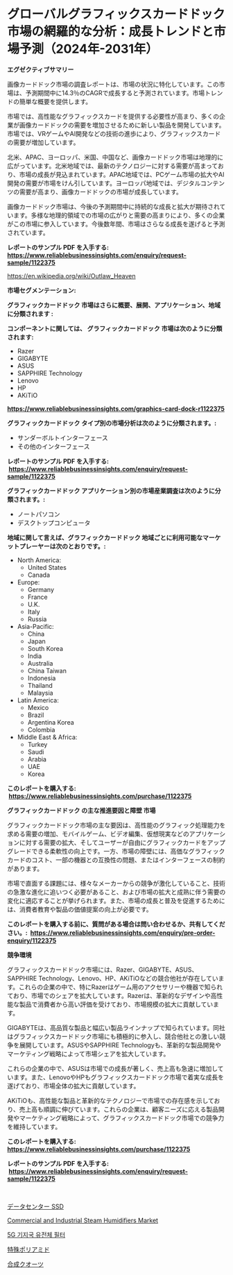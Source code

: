<p><h1>グローバルグラフィックスカードドック市場の網羅的な分析：成長トレンドと市場予測（2024年-2031年）</h1></p><p><strong>エグゼクティブサマリー</strong></p>
<p><p>画像カードドック市場の調査レポートは、市場の状況に特化しています。この市場は、予測期間中に14.3％のCAGRで成長すると予測されています。市場トレンドの簡単な概要を提供します。</p><p>市場では、高性能なグラフィックスカードを提供する必要性が高まり、多くの企業が画像カードドックの需要を増加させるために新しい製品を開発しています。市場では、VRゲームやAI開発などの技術の進歩により、グラフィックスカードの需要が増加しています。</p><p>北米、APAC、ヨーロッパ、米国、中国など、画像カードドック市場は地理的に広がっています。北米地域では、最新のテクノロジーに対する需要が高まっており、市場の成長が見込まれています。APAC地域では、PCゲーム市場の拡大やAI開発の需要が市場をけん引しています。ヨーロッパ地域では、デジタルコンテンツの需要が高まり、画像カードドックの市場が成長しています。</p><p>画像カードドック市場は、今後の予測期間中に持続的な成長と拡大が期待されています。多様な地理的領域での市場の広がりと需要の高まりにより、多くの企業がこの市場に参入しています。今後数年間、市場はさらなる成長を遂げると予測されています。</p></p>
<p><strong>レポートのサンプル PDF を入手する: <a href="https://www.reliablebusinessinsights.com/enquiry/request-sample/1122375">https://www.reliablebusinessinsights.com/enquiry/request-sample/1122375</a></strong></p>
<p><a href="https://en.wikipedia.org/wiki/Outlaw_Heaven">https://en.wikipedia.org/wiki/Outlaw_Heaven</a></p>
<p><strong>市場セグメンテーション:</strong></p>
<p><strong> グラフィックカードドック 市場はさらに概要、展開、アプリケーション、地域に分類されます :</strong></p>
<p><strong>コンポーネントに関しては、 グラフィックカードドック 市場は次のように分類されます: &nbsp;</strong></p>
<p><ul><li>Razer</li><li>GIGABYTE</li><li>ASUS</li><li>SAPPHIRE Technology</li><li>Lenovo</li><li>HP</li><li>AKiTiO</li></ul></p>
<p><strong><a href="https://www.reliablebusinessinsights.com/graphics-card-dock-r1122375">https://www.reliablebusinessinsights.com/graphics-card-dock-r1122375</a></strong></p>
<p><strong> グラフィックカードドック タイプ別の市場分析は次のように分類されます。:</strong></p>
<p><ul><li>サンダーボルトインターフェース</li><li>その他のインターフェース</li></ul></p>
<p><strong>レポートのサンプル PDF を入手する: &nbsp;<a href="https://www.reliablebusinessinsights.com/enquiry/request-sample/1122375">https://www.reliablebusinessinsights.com/enquiry/request-sample/1122375</a></strong></p>
<p><strong> グラフィックカードドック アプリケーション別の市場産業調査は次のように分類されます。:</strong></p>
<p><ul><li>ノートパソコン</li><li>デスクトップコンピュータ</li></ul></p>
<p><strong>地域に関して言えば、グラフィックカードドック 地域ごとに利用可能なマーケットプレーヤーは次のとおりです。:</strong></p>
<p><ul>
    <li>
        North America:
        <ul>
            <li>United States</li>
            <li>Canada</li>
        </ul>
    </li>
    <li>
        Europe:
        <ul>
            <li>Germany</li>
            <li>France</li>
            <li>U.K.</li>
            <li>Italy</li>
            <li>Russia</li>
        </ul>
    </li>
    <li>
        Asia-Pacific:
        <ul>
            <li>China</li>
            <li>Japan</li>
            <li>South Korea</li>
            <li>India</li>
            <li>Australia</li>
            <li>China Taiwan</li>
            <li>Indonesia</li>
            <li>Thailand</li>
            <li>Malaysia</li>
        </ul>
    </li>
    <li>
        Latin America:
        <ul>
            <li>Mexico</li>
            <li>Brazil</li>
            <li>Argentina Korea</li>
            <li>Colombia</li>
        </ul>
    </li>
    <li>
        Middle East & Africa:
        <ul>
            <li>Turkey</li>
            <li>Saudi</li>
            <li>Arabia</li>
            <li>UAE</li>
            <li>Korea</li>
        </ul>
    </li>
    </ul></p>
<p><strong>このレポートを購入する: &nbsp;<a href="https://www.reliablebusinessinsights.com/purchase/1122375">https://www.reliablebusinessinsights.com/purchase/1122375</a></strong></p>
<p><strong>グラフィックカードドック の主な推進要因と障壁 市場</strong></p>
<p><p>グラフィックカードドック市場の主な要因は、高性能のグラフィック処理能力を求める需要の増加、モバイルゲーム、ビデオ編集、仮想現実などのアプリケーションに対する需要の拡大、そしてユーザーが自由にグラフィックカードをアップグレードできる柔軟性の向上です。一方、市場の障壁には、高価なグラフィックカードのコスト、一部の機器との互換性の問題、またはインターフェースの制約があります。</p><p>市場で直面する課題には、様々なメーカーからの競争が激化していること、技術の急激な進化に追いつく必要があること、および市場の拡大と成熟に伴う需要の変化に適応することが挙げられます。また、市場の成長と普及を促進するためには、消費者教育や製品の価値提案の向上が必要です。</p></p>
<p><strong>このレポートを購入する前に、質問がある場合は問い合わせるか、共有してください。:&nbsp; <a href="https://www.reliablebusinessinsights.com/enquiry/pre-order-enquiry/1122375">https://www.reliablebusinessinsights.com/enquiry/pre-order-enquiry/1122375</a></strong></p>
<p><strong>競争環境</strong></p>
<p><p>グラフィックスカードドック市場には、Razer、GIGABYTE、ASUS、SAPPHIRE Technology、Lenovo、HP、AKiTiOなどの競合他社が存在しています。これらの企業の中で、特にRazerはゲーム用のアクセサリーや機器で知られており、市場でのシェアを拡大しています。Razerは、革新的なデザインや高性能な製品で消費者から高い評価を受けており、市場規模の拡大に貢献しています。</p><p>GIGABYTEは、高品質な製品と幅広い製品ラインナップで知られています。同社はグラフィックスカードドック市場にも積極的に参入し、競合他社との激しい競争を展開しています。ASUSやSAPPHIRE Technologyも、革新的な製品開発やマーケティング戦略によって市場シェアを拡大しています。</p><p>これらの企業の中で、ASUSは市場での成長が著しく、売上高も急速に増加しています。また、LenovoやHPもグラフィックスカードドック市場で着実な成長を遂げており、市場全体の拡大に貢献しています。</p><p>AKiTiOも、高性能な製品と革新的なテクノロジーで市場での存在感を示しており、売上高も順調に伸びています。これらの企業は、顧客ニーズに応える製品開発やマーケティング戦略によって、グラフィックスカードドック市場での競争力を維持しています。</p></p>
<p><strong>このレポートを購入する: &nbsp; <a href="https://www.reliablebusinessinsights.com/purchase/1122375">https://www.reliablebusinessinsights.com/purchase/1122375</a></strong></p>
<p><strong>レポートのサンプル PDF を入手する: &nbsp;<a href="https://www.reliablebusinessinsights.com/enquiry/request-sample/1122375">https://www.reliablebusinessinsights.com/enquiry/request-sample/1122375</a></strong><strong></strong></p>
<p>&nbsp;</p>
<p><p><a href="https://github.com/TerrellConn/Market-Research-Report-List-2/blob/main/275137658342.md">データセンター SSD</a></p><p><a href="https://medium.com/@luke.wilson7856/commercial-and-industrial-steam-humidifiers-market-market-segmentation-geographical-regions-and-03457b1ef5ab">Commercial and Industrial Steam Humidifiers Market</a></p><p><a href="https://github.com/Nicolasrown5/Market-Research-Report-List-1/blob/main/951969560341.md">5G 기지국 유전체 필터</a></p><p><a href="https://medium.com/@demarcuskuhlman/%E7%89%B9%E6%AE%8A%E3%83%9D%E3%83%AA%E3%82%A2%E3%83%9F%E3%83%89%E5%B8%82%E5%A0%B4%E3%81%AE%E8%A6%8F%E6%A8%A1-%E6%88%90%E9%95%B7-%E5%B8%82%E5%A0%B4%E3%82%BB%E3%82%B0%E3%83%A1%E3%83%B3%E3%83%86%E3%83%BC%E3%82%B7%E3%83%A7%E3%83%B3%E3%81%8A%E3%82%88%E3%81%B3%E5%9C%B0%E5%9F%9F%E5%88%A5%E3%81%AE%E8%A6%8B%E8%A7%A3%E3%81%AB%E3%82%88%E3%82%8B%E7%94%A3%E6%A5%AD%E5%88%86%E6%9E%90-%E3%81%8A%E3%82%88%E3%81%B32031%E5%B9%B4%E3%81%BE%E3%81%A7%E3%81%AE%E4%BA%88%E6%B8%AC-70c74ce149c6">特殊ポリアミド</a></p><p><a href="https://medium.com/@attyourniture/%E6%AC%A1%E3%81%AE%E6%96%87%E7%AB%A0%E3%82%92%E6%97%A5%E6%9C%AC%E8%AA%9E%E3%81%AB%E7%BF%BB%E8%A8%B3%E3%81%97%E3%81%A6%E3%81%8F%E3%81%A0%E3%81%95%E3%81%84-%E8%A3%BD%E5%93%81%E3%82%BF%E3%82%A4%E3%83%97-%E5%BF%9C%E7%94%A8%E5%88%86%E9%87%8E-%E5%9C%B0%E5%9F%9F-%E4%BC%81%E6%A5%AD%E3%81%AB%E3%82%88%E3%82%8B%E3%82%B0%E3%83%AD%E3%83%BC%E3%83%90%E3%83%AB%E5%90%88%E6%88%90%E7%9F%B3%E8%8B%B1%E5%B8%82%E5%A0%B4-%E6%A5%AD%E7%95%8C%E3%82%BB%E3%82%B0%E3%83%A1%E3%83%B3%E3%83%88%E3%81%AE%E5%B1%95%E6%9C%9B-%E5%B8%82%E5%A0%B4%E8%A9%95%E4%BE%A1-%E7%AB%B6%E4%BA%89%E7%8A%B6%E6%B3%81-%E3%83%88%E3%83%AC%E3%83%B3%E3%83%89-%E4%BA%88%E6%B8%AC-2024%E5%B9%B4-2031%E5%B9%B4-1ce4d6db76e9">合成クオーツ</a></p></p>
